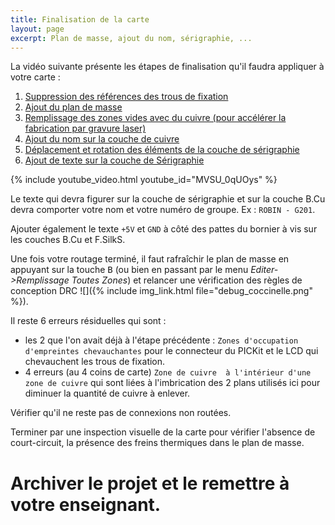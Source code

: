 ```yaml
---
title: Finalisation de la carte
layout: page
excerpt: Plan de masse, ajout du nom, sérigraphie, ...
---
```


La vidéo suivante présente les étapes de finalisation qu'il faudra appliquer à votre carte :

1. <a href="https://www.youtube.com/watch?v=MVSU_0qUOys" target="_blank">Suppression des références des trous de fixation</a>
2. <a href="https://www.youtube.com/watch?v=MVSU_0qUOys&t=132s" target="_blank">Ajout du plan de masse</a>
3. <a href="https://www.youtube.com/watch?v=MVSU_0qUOys&t=292s" target="_blank">Remplissage des zones vides avec du cuivre (pour accélérer la fabrication par gravure laser)</a>
4. <a href="https://www.youtube.com/watch?v=MVSU_0qUOys&t=446s" target="_blank">Ajout du nom sur la couche de cuivre</a>
5. <a href="https://www.youtube.com/watch?v=MVSU_0qUOys&t=558s" target="_blank">Déplacement et rotation des éléments de la couche de sérigraphie</a>
6. <a href="https://www.youtube.com/watch?v=MVSU_0qUOys&t=664s" target="_blank">Ajout de texte sur la couche de Sérigraphie</a>

{% include youtube_video.html youtube_id="MVSU_0qUOys" %}

Le texte qui devra figurer sur la couche de sérigraphie et sur la couche B.Cu devra comporter votre nom et votre numéro de groupe. Ex : `ROBIN - G201`.

Ajouter également le texte `+5V` et `GND` à côté des pattes du bornier à vis sur les couches B.Cu et F.SilkS.

Une fois votre routage terminé, il faut rafraîchir le plan de masse en appuyant sur la touche <kbd>B</kbd> (ou bien en passant par le menu *Editer->Remplissage Toutes Zones*) et relancer une vérification des règles de conception DRC ![]({% include img_link.html file="debug_coccinelle.png" %}).

Il reste 6 erreurs résiduelles qui sont :

* les 2 que l'on avait déjà à l'étape précédente : `Zones d'occupation d'empreintes chevauchantes` pour le connecteur du PICKit et le LCD qui chevauchent les trous de fixation.
* 4 erreurs (au 4 coins de carte)  `Zone de cuivre  à l'intérieur d'une zone de cuivre` qui sont liées à l'imbrication des 2 plans utilisés ici pour diminuer la quantité de cuivre à enlever.

Vérifier qu'il ne reste pas de connexions non routées.

Terminer par une inspection visuelle de la carte pour vérifier l'absence de court-circuit, la présence des freins thermiques dans le plan de masse.

# Archiver le projet et le remettre à votre enseignant.